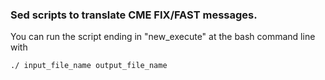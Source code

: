 ### Sed scripts to translate CME FIX/FAST messages.

You can run the script ending in "new_execute" at the bash command line with

`./ input_file_name output_file_name `

